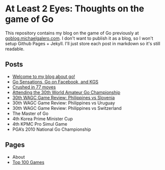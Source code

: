 # At Least 2 Eyes: Thoughts on the game of Go

This repository contains my blog on the game of Go previously at [goblog.michaelgalero.com](#). I don't want to publish it as a blog, so I won't setup Github Pages + Jekyll. I'll just store each post in markdown so it's still readable.

## Posts

* [Welcome to my blog about go!](posts/2008-10-20-welcome-to-my-blog-about-go.md)
* [Go Sensations, Go on Facebook, and KGS](posts/2009-01-29-go-sensations-go-on-facebook-and-kgs.md)
* [Crushed in 77 moves](posts/2009-02-09-crushed-in-77-moves.md)
* [Attending the 30th World Amateur Go Championship](posts/2009-06-04-attending-the-30th-world-amateur-go-championship.md)
* [30th WAGC Game Review: Philippines vs Slovenia](posts/2009-06-04-30th-wagc-game-review-philippines-vs-slovenia.md)
* 30th WAGC Game Review: Philippines vs Uruguay
* 30th WAGC Game Review: Philippines vs Switzerland
* The Master of Go
* 4th Korea Prime Minister Cup
* 4th KPMC Pro Simul Game
* PGA’s 2010 National Go Championship

## Pages

* About
* [Top 100 Games](top-100-games.md)
